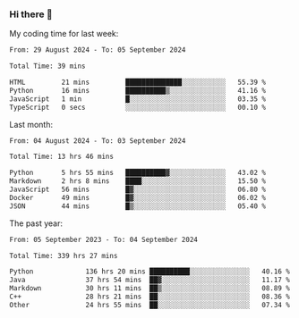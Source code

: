 ### Hi there 👋

My coding time for last week:

<!--START_SECTION:week-->

```txt
From: 29 August 2024 - To: 05 September 2024

Total Time: 39 mins

HTML         21 mins         ██████████████░░░░░░░░░░░   55.39 %
Python       16 mins         ██████████▒░░░░░░░░░░░░░░   41.16 %
JavaScript   1 min           █░░░░░░░░░░░░░░░░░░░░░░░░   03.35 %
TypeScript   0 secs          ░░░░░░░░░░░░░░░░░░░░░░░░░   00.10 %
```

<!--END_SECTION:week-->

Last month:

<!--START_SECTION:month-->

```txt
From: 04 August 2024 - To: 03 September 2024

Total Time: 13 hrs 46 mins

Python       5 hrs 55 mins   ██████████▓░░░░░░░░░░░░░░   43.02 %
Markdown     2 hrs 8 mins    ████░░░░░░░░░░░░░░░░░░░░░   15.50 %
JavaScript   56 mins         █▓░░░░░░░░░░░░░░░░░░░░░░░   06.80 %
Docker       49 mins         █▓░░░░░░░░░░░░░░░░░░░░░░░   06.02 %
JSON         44 mins         █▒░░░░░░░░░░░░░░░░░░░░░░░   05.40 %
```

<!--END_SECTION:month-->

The past year:

<!--START_SECTION:year-->

```txt
From: 05 September 2023 - To: 04 September 2024

Total Time: 339 hrs 27 mins

Python             136 hrs 20 mins ██████████░░░░░░░░░░░░░░░   40.16 %
Java               37 hrs 54 mins  ██▓░░░░░░░░░░░░░░░░░░░░░░   11.17 %
Markdown           30 hrs 11 mins  ██▒░░░░░░░░░░░░░░░░░░░░░░   08.89 %
C++                28 hrs 21 mins  ██░░░░░░░░░░░░░░░░░░░░░░░   08.36 %
Other              24 hrs 55 mins  ██░░░░░░░░░░░░░░░░░░░░░░░   07.34 %
```

<!--END_SECTION:year-->

